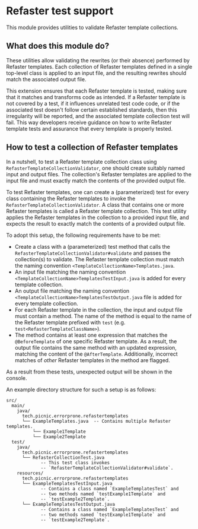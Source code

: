 # Refaster test support

This module provides utilities to validate Refaster template collections.

## What does this module do?

These utilities allow validating the rewrites (or their absence) performed by
Refaster templates. Each collection of Refaster templates defined in a single
top-level class is applied to an input file, and the resulting rewrites should
match the associated output file.

This extension ensures that each Refaster template is tested, making sure that
it matches and transforms code as intended. If a Refaster template is not
covered by a test, if it influences unrelated test code code, or if the
associated test doesn't follow certain established standards, then this
irregularity will be reported, and the associated template collection test will
fail. This way developers receive guidance on how to write Refaster template
tests and assurance that every template is properly tested.

## How to test a collection of Refaster templates

In a nutshell, to test a Refaster template collection class using
`RefasterTemplateCollectionValidator`, one should create suitably named input
and output files. The collection's Refaster templates are applied to the input
file and must exactly match the contents of the provided output file.

To test Refaster templates, one can create a (parameterized) test for every
class containing the Refaster templates to invoke the
`RefasterTemplateCollectionValidator`. A class that contains one or more
Refaster templates is called a Refaster template collection. This test utility
applies the Refaster templates in the collection to a provided input file, and
expects the result to exactly match the contents of a provided output file.

To adopt this setup, the following requirements have to be met:

- Create a class with a (parameterized) test method that calls the
  `RefasterTemplateCollectionValidator#validate` and passes the collection(s)
  to validate. The Refaster template collection must match the naming
  convention `<TemplateCollectionName>Templates.java`.
- An input file matching the naming convention
  `<TemplateCollectionName>TemplatesTestInput.java` is added for every template
  collection.
- An output file matching the naming convention
  `<TemplateCollectionName>TemplatesTestOutput.java` file is added for every
  template collection.
- For each Refaster template in the collection, the input and output file must
  contain a method. The name of the method is equal to the name of the Refaster
  template prefixed with `test` (e.g. `test<RefasterTemplateClassName>`).
- The method contains at least one expression that matches the
  `@BeforeTemplate` of one specific Refaster template. As a result, the output
  file contains the same method with an updated expression, matching the
  content of the `@AfterTemplate`. Additionally, incorrect matches of _other_
  Refaster templates in the method are flagged.

As a result from these tests, unexpected output will be shown in the console.

An example directory structure for such a setup is as follows:
```
src/
  main/
    java/
      tech.picnic.errorprone.refastertemplates
      └── ExampleTemplates.java  -- Contains multiple Refaster templates.
          └── Example1Template
          └── Example2Template
  test/
    java/
      tech.picnic.errorprone.refastertemplates
      └── RefasterCollectionTest.java
             -- This test class invokes
             -- `RefasterTemplateCollectionValidator#validate`.
    resources/
      tech.picnic.errorprone.refastertemplates
      └── ExampleTemplatesTestInput.java
             -- Contains a class named `ExampleTemplatesTest` and
             -- two methods named `testExample1Template` and
             -- `testExample2Template`.
      └── ExampleTemplatesTestOutput.java
             -- Contains a class named `ExampleTemplatesTest` and
             -- two methods named `testExample1Template` and
             -- `testExample2Template`.
```
